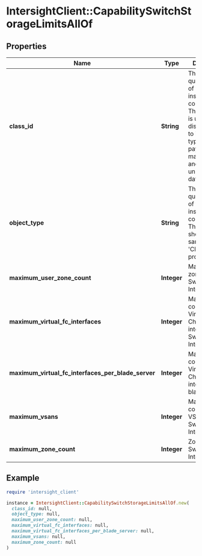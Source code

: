 # IntersightClient::CapabilitySwitchStorageLimitsAllOf

## Properties

| Name | Type | Description | Notes |
| ---- | ---- | ----------- | ----- |
| **class_id** | **String** | The fully-qualified name of the instantiated, concrete type. This property is used as a discriminator to identify the type of the payload when marshaling and unmarshaling data. | [default to &#39;capability.SwitchStorageLimits&#39;] |
| **object_type** | **String** | The fully-qualified name of the instantiated, concrete type. The value should be the same as the &#39;ClassId&#39; property. | [default to &#39;capability.SwitchStorageLimits&#39;] |
| **maximum_user_zone_count** | **Integer** | Maximum user zones per Switch/Fabric-Interconnect. | [optional] |
| **maximum_virtual_fc_interfaces** | **Integer** | Maximum configurable Virtual Fibre Channel interfaces on Switch/Fabric-Interconnect. | [optional] |
| **maximum_virtual_fc_interfaces_per_blade_server** | **Integer** | Maximum configurable Virtual Fibre Channel interfaces per blade. | [optional] |
| **maximum_vsans** | **Integer** | Maximum configurable VSANs on Switch/Fabric-Interconnect. | [optional] |
| **maximum_zone_count** | **Integer** | Zone limit per Switch/Fabric-Interconnect. | [optional] |

## Example

```ruby
require 'intersight_client'

instance = IntersightClient::CapabilitySwitchStorageLimitsAllOf.new(
  class_id: null,
  object_type: null,
  maximum_user_zone_count: null,
  maximum_virtual_fc_interfaces: null,
  maximum_virtual_fc_interfaces_per_blade_server: null,
  maximum_vsans: null,
  maximum_zone_count: null
)
```

